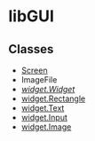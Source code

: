 # libGUI
## Classes
- [Screen](Screen.md)
- ImageFile
- *[widget.Widget](widget/Widget.md)*
- [widget.Rectangle](widget/Rectangle.md)
- [widget.Text](widget/Text.md)
- [widget.Input](widget/Input.md)
- [widget.Image](widget/Image.md)